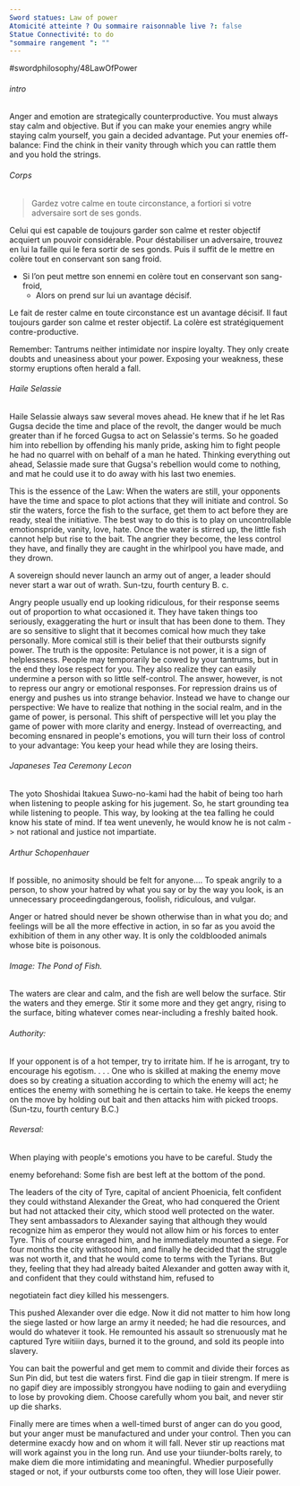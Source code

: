 ```yaml
---
Sword statues: Law of power
Atomicité atteinte ? Ou sommaire raisonnable live ?: false
Statue Connectivité: to do
"sommaire rangement ": ""
---
```


#swordphilosophy/48LawOfPower 
###### intro
Anger and emotion are strategically counterproductive. You must always stay calm and objective. But if you can make your enemies angry while staying calm yourself, you gain a decided advantage. Put your enemies off-balance: Find the chink in their vanity through which you can rattle them and you hold the strings.

###### Corps
> Gardez votre calme en toute circonstance, a fortiori si votre adversaire sort de ses gonds.

Celui qui est capable de toujours garder son calme et rester objectif acquiert un pouvoir considérable. Pour déstabiliser un adversaire, trouvez en lui la faille qui le fera sortir de ses gonds.
Puis il suffit de le mettre en colère tout en conservant son sang froid.
- Si l’on peut mettre son ennemi en colère tout en conservant son sang-froid,
	- Alors on prend sur lui un avantage décisif. 

Le fait de rester calme en toute circonstance est un avantage décisif. Il faut toujours garder son calme et rester objectif.
La colère est stratégiquement contre-productive. 

Remember: Tantrums neither intimidate nor inspire loyalty. They only create doubts and uneasiness about your power. Exposing your weakness, these stormy eruptions often herald a fall.


###### Haile Selassie
Haile Selassie always saw several moves ahead. He knew that if he let Ras Gugsa decide the time and place of the revolt, the danger would be much greater than if he forced Gugsa to act on Selassie's terms. 
So he goaded him into rebellion by offending his manly pride, asking him to fight people he had no quarrel with on behalf of a man he hated. Thinking everything out ahead, Selassie made sure that Gugsa's rebellion would come to nothing, and mat he could use it to do away with his last two enemies.

This is the essence of the Law: 
When the waters are still, your opponents have the time and space to plot actions that they will initiate and control. 
So stir the waters, force the fish to the surface, get them to act before they are ready, steal the initiative. The best way to do this is to play on uncontrollable emotionspride, vanity, love, hate. Once the water is stirred up, the little fish cannot help but rise to the bait. The angrier they become, the less control they have, and finally they are caught in the whirlpool you have made, and they drown.

A sovereign should never launch an army out of anger, a leader should never start a war out of wrath.
Sun-tzu, fourth century B. c.

Angry people usually end up looking ridiculous, for their response seems out of proportion to what occasioned it. They have taken things too seriously, exaggerating the hurt or insult that has been done to them. They are so sensitive to slight that it becomes comical how much they take personally. More comical still is their belief that their outbursts signify power. The truth is the opposite: Petulance is not power, it is a sign of helplessness. People may temporarily be cowed by your tantrums, but in the end they lose respect for you. They also realize they can easily undermine a person with so little self-control.
The answer, however, is not to repress our angry or emotional responses. For repression drains us of energy and pushes us into strange behavior. Instead we have to change our perspective: We have to realize that nothing in the social realm, and in the game of power, is personal.
This shift of perspective will let you play the game of power with more clarity and energy. Instead of overreacting, and becoming ensnared in people's emotions, you will turn their loss of control to your advantage: You keep your head while they are losing theirs.



###### Japaneses Tea Ceremony Lecon
The yoto Shoshidai Itakuea Suwo-no-kami had the habit of being too harh when listening to people asking for his jugement. 
So, he start grounding tea while listening to people. This way, by looking at the tea falling he could know his state of mind. 
If tea went unevenly, he would know he is not calm -> not rational and justice not impartiate. 

###### Arthur Schopenhauer
If possible, no animosity should be felt for anyone.... To speak angrily to a person, to show your hatred by what you say or by the way you look, is an unnecessary proceedingdangerous, foolish, ridiculous, and vulgar.

Anger or hatred should never be shown otherwise than in what you do; and feelings will be all the more effective in action, in so far as you avoid the exhibition of them in any other way. It is only the coldblooded animals whose bite is poisonous.

###### Image: The Pond of Fish. 
The waters are clear and calm, and the fish are well below the surface. Stir the waters and they emerge. Stir it some more and they get angry, rising to the surface, biting whatever comes near-including a freshly baited hook.

###### Authority: 
If your opponent is of a hot temper, try to irritate him. If he is arrogant, try to encourage his egotism. . . . One who is skilled at making the enemy move does so by creating a situation according to which the enemy will act; he entices the enemy with something he is certain to take. He keeps the enemy on the move by holding out bait and then attacks him with picked troops. (Sun-tzu, fourth century B.C.)

###### Reversal:
When playing with people's emotions you have to be careful. Study the

enemy beforehand: Some fish are best left at the bottom of the pond.

The leaders of the city of Tyre, capital of ancient Phoenicia, felt confident they could withstand Alexander the Great, who had conquered the Orient but had not attacked their city, which stood well protected on the water. They sent ambassadors to Alexander saying that although they would recognize him as emperor they would not allow him or his forces to enter Tyre. This of course enraged him, and he immediately mounted a siege. For four months the city withstood him, and finally he decided that the struggle was not worth it, and that he would come to terms with the Tyrians. But they, feeling that they had already baited Alexander and gotten away with it, and confident that they could withstand him, refused to

negotiatein fact diey killed his messengers.

This pushed Alexander over die edge. Now it did not matter to him how long the siege lasted or how large an army it needed; he had die resources, and would do whatever it took. He remounted his assault so strenuously mat he captured Tyre witiiin days, burned it to the ground, and sold its people into slavery.

You can bait the powerful and get mem to commit and divide their forces as Sun Pin did, but test die waters first. Find die gap in tiieir strengm. If mere is no gapif diey are impossibly strongyou have nodiing to gain and everydiing to lose by provoking diem. Choose carefully whom you bait, and never stir up die sharks.

Finally mere are times when a well-timed burst of anger can do you good, but your anger must be manufactured and under your control. Then you can determine exacdy how and on whom it will fall. Never stir up reactions mat will work against you in the long run. And use your tiiunder-bolts rarely, to make diem die more intimidating and meaningful. Whedier purposefully staged or not, if your outbursts come too often, they will lose Uieir power.
